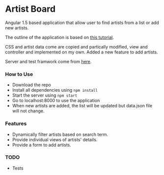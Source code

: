# Artist Board

Angular 1.5 based application that allow user to find artists from a list or add new artists.

The outline of the application is based on [this tutorial](https://github.com/planetoftheweb/angular).

CSS and artist data come are copied and partically modified, view and controller and implemented on my own. Added a new feature to add artists.

Server and test framwork come from [here](https://docs.angularjs.org/tutorial).


### How to Use

* Download the repo
* Install all dependencies using `npm install`
* Start the server using `npm start`
* Go to localhost:8000 to use the application
* When new artists are added, the list will be updated but data.json file will not change.

### Features

* Dynamically filter artists based on search term.
* Provide individual views of artists' details.
* Provide a form to add artists.

### TODO

* Tests